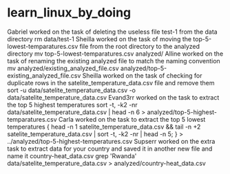 # learn_linux_by_doing
Gabriel worked on the task of deleting the useless file test-1 from the data directory
rm data/test-1
Sheilla worked on the task of moving the top-5-lowest-temparatures.csv file from the root directory to the analyzed directory
mv top-5-lowest-temparatures.csv analyzed/
Alline worked on the task of renaming the existing analyzed file to match the naming convention
mv analyzed/existing_analyzed_file.csv analyzed/top-5-existing_analyzed_file.csv
Sheilla worked on the task of checking for duplicate rows in the satelite_temperature_data.csv file and remove them
sort -u data/satelite_temperature_data.csv -o data/satelite_temperature_data.csv
Evand3rr worked on the task to extract the top 5 highest temperatures
sort -t, -k2 -nr data/satelite_temperature_data.csv | head -n 6 > analyzed/top-5-highest-temparatures.csv
Carla worked on the task to extract the top 5 lowest temperatures
 { head -n 1 satelite_temperature_data.csv && tail -n +2 satelite_temperature_data.csv | sort -t, -k2 -nr | head -n 5; } > ../analyzed/top-5-highest-temperatures.csv
 Supserr worked on the extra task to extract data for your country and saved it in another new file and name it country-heat_data.csv
 grep 'Rwanda' data/satelite_temperature_data.csv > analyzed/country-heat_data.csv
